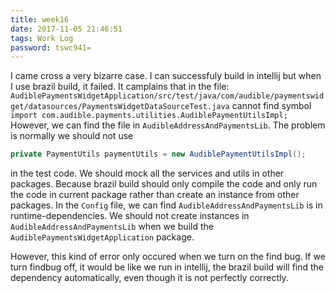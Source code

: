```yaml
---
title: week16
date: 2017-11-05 21:46:51
tags: Work Log
password: tswc941=
---
```


I came cross a very bizarre case. I can successfuly build in intellij but when I use brazil build, it failed. It camplains that in the file: `AudiblePaymentsWidgetApplication/src/test/java/com/audible/paymentswidget/datasources/PaymentsWidgetDataSourceTest.java` cannot find symbol `import com.audible.payments.utilities.AudiblePaymentUtilsImpl;` However, we can find the file in `AudibleAddressAndPaymentsLib`. The problem is normally we should not use 

```java
private PaymentUtils paymentUtils = new AudiblePaymentUtilsImpl();
``` 

in the test code. We should mock all the services and utils in other packages. Because brazil build should only compile the code and only run the code in current package rather than create an instance from other packages. In the `Config` file, we can find `AudibleAddressAndPaymentsLib` is in runtime-dependencies. We should not create instances in `AudibleAddressAndPaymentsLib` when we build the `AudiblePaymentsWidgetApplication` package. 

However, this kind of error only occured when we turn on the find bug. If we turn findbug off, it would be like we run in intellij, the brazil build will find the dependency automatically, even though it is not perfectly correctly.